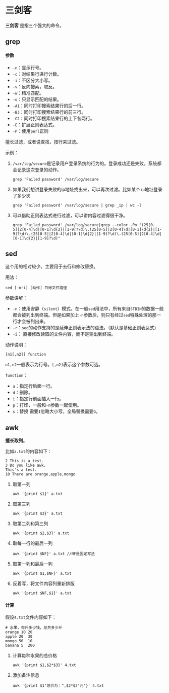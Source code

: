 # 三剑客

**三剑客** 是指三个强大的命令。



## grep



#### 参数

+ `-n`：显示行号。
+ `-c`：对结果行进行计数。
+ `-i`：不区分大小写。
+ `-v`：反向搜索，取反。
+ `-w`：精准匹配。
+ `-o`：只显示匹配的结果。
+ `-A1`：同时打印搜索结果行的后一行。
+ `-B3`：同时打印搜索结果行的前三行。
+ `-C2`：同时打印搜索结果行的上下各两行。
+ `-E`：扩展正则表达式。
+ `-P`：使用`perl`正则



擅长过滤，或者说查找，按行来过滤。

示例：

1. `/var/log/secure`是记录用户登录系统的行为的。登录成功还是失败。系统都会记录这次登录的动作。

   ```
   grep 'Failed password' /var/log/secure
   ```

2. 如果我们想讲登录失败的ip地址找出来，可以再次过滤。比如某个`ip`地址登录了多少次

   ```
   grep 'Failed password' /var/log/secure | grep _ip | wc -l
   ```

3. 可以借助正则表达式进行过滤，可以讲内容过滤得很干净。

   ```
   grep 'Failed password' /var/log/secure|grep --color -Po "(25[0-5]|2[0-4]\d|[0-1]\d{2}|[1-9]?\d)\.(25[0-5]|2[0-4]\d|[0-1]\d{2}|[1-9]?\d)\.(25[0-5]|2[0-4]\d|[0-1]\d{2}|[1-9]?\d)\.(25[0-5]|2[0-4]\d|[0-1]\d{2}|[1-9]?\d)"
   ```

   

## sed

这个用的相对较少。主要用于去行和修改替换。

用法：

```
sed [-nri] [动作] 目标文件路径
```

参数讲解：

+ `-n`：使用安静（`silent`）模式。在一般`sed`用法中，所有来自`STDIN`的数据一般都会被列出到终端。但是如果加上`-n`参数后，则只有经过`sed`特殊处理的那一行才会被列出来。
+ `-r`：`sed`的动作支持的是延伸正则表示法的语法。（默认是基础正则表达式）
+ `-i`： 直接修改读取的文件内容，而不是输出到终端。

动作说明：

```
[n1[,n2]] function
```

`n1,n2`一般表示为行号。`[,n2]`表示这个参数可选。

`function`：

+ `a`：指定行后面一行。
+ `d`：删除。
+ `i`：指定行前面插入一行。
+ `p`：打印，一般和`-n`参数一起使用。
+ `s`：替换 需要`I`忽略大小写，全局替换需要`G`。



## awk

**擅长取列**。

比如`a.txt`的内容如下：

```
2 This is a test.
3 Do you like awk.
This's a test.
10 There are orange,apple,mongo
```

1. 取第一列

   ```
   awk '{print $1}' a.txt
   ```

2. 取第三列

   ```
   awk '{print $3}' a.txt
   ```

3. 取第二列和第三列

   ```
   awk '{print $2,$3}' a.txt
   ```

4. 取每一行的最后一列

   ```
   awk '{print $NF}' a.txt //NF是固定写法
   ```

5. 取第一列和最后一列

   ```
   awk '{print $1,$NF}' a.txt
   ```

6. 反着写，将文件内容列重新排版

   ```
   awk '{print $NF,$1}' a.txt
   ```

#### 计算

假设`4.txt`文件内容如下：

```
# 水果，每斤多少钱，总共多少斤
orange 10 20
apple 20  30
mongo 50  10
banana 5  200
```

1. 计算每种水果的总价格

   ```
   awk '{print $1,$2*$3}' 4.txt
   ```

2. 添加备注信息

   ```
   awk '{print $1"总价为：",$2*$3"元"}' 4.txt
   ```

   

